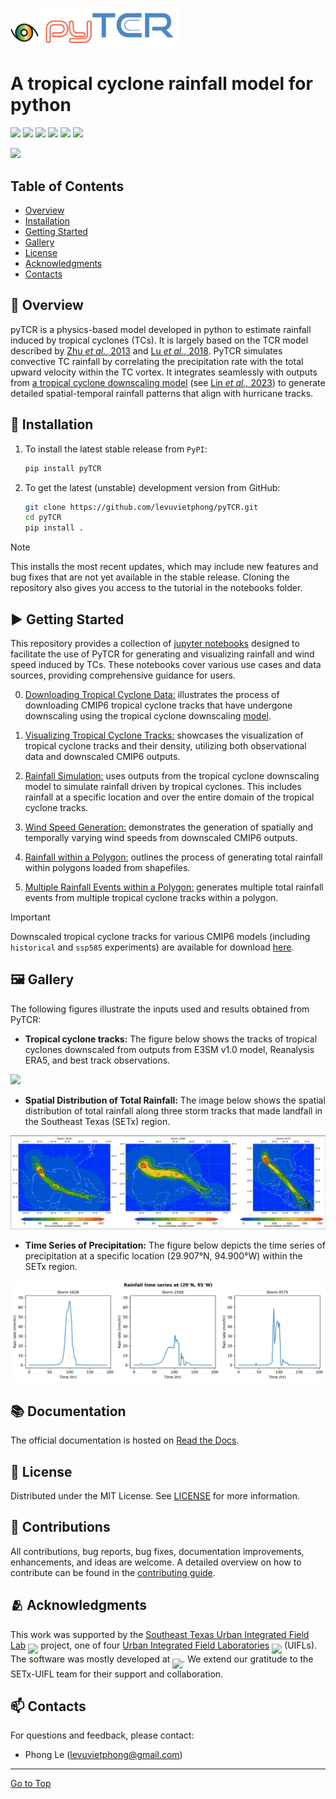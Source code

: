 <p float="left">
<img src="images/logo.gif" alt="Logo" height="45">
<img src="images/pyTCR.png" alt="pyTCR logo" width="220px">
</p>

# A tropical cyclone rainfall model for python

![](https://img.shields.io/github/license/levuvietphong/pyTCR)
![](https://img.shields.io/github/issues/levuvietphong/pyTCR)
![](https://img.shields.io/github/forks/levuvietphong/pyTCR)
![](https://img.shields.io/github/last-commit/levuvietphong/pyTCR)
![](https://img.shields.io/github/v/release/levuvietphong/pyTCR)
![](https://img.shields.io/github/actions/workflow/status/levuvietphong/pyTCR/CI.yml)

![](images/Intro-hurricane.gif)


## Table of Contents

- [Overview](#books-overview)
- [Installation](#wrench-installation)
- [Getting Started](#arrow_forward-getting-started)
- [Gallery](#framed_picture-gallery)
- [License](#page_facing_up-license)
- [Acknowledgments](#people_hugging-acknowledgments)
- [Contacts](#mailbox-contacts)

## :book: Overview
pyTCR is a physics-based model developed in python to estimate rainfall induced by tropical cyclones (TCs). It is largely based on the TCR model described by [Zhu *et al.*, 2013](https://agupubs.onlinelibrary.wiley.com/doi/full/10.1002/2013GL058284) and [Lu *et al.*, 2018](https://journals.ametsoc.org/view/journals/atsc/75/7/jas-d-17-0264.1.xml). PyTCR simulates convective TC rainfall by correlating the precipitation rate with the total upward velocity within the TC vortex. It integrates seamlessly with outputs from [a tropical cyclone downscaling model](https://github.com/linjonathan/tropical_cyclone_risk) (see [Lin *et al.,* 2023](https://agupubs.onlinelibrary.wiley.com/doi/full/10.1029/2023MS003686)) to generate detailed spatial-temporal rainfall patterns that align with hurricane tracks.

## :wrench: Installation

1. To install the latest stable release from `PyPI`:
    ```sh
    pip install pyTCR
    ```

2. To get the latest (unstable) development version from GitHub:
    ```sh
    git clone https://github.com/levuvietphong/pyTCR.git
    cd pyTCR
    pip install .
    ```
    
> [!NOTE]
> This installs the most recent updates, which may include new features and bug fixes that are not yet available in the stable release. Cloning the repository also gives you access to the tutorial in the notebooks folder.

## :arrow_forward: Getting Started
This repository provides a collection of [jupyter notebooks](https://github.com/levuvietphong/pyTCR/tree/main/notebooks) designed to facilitate the use of PyTCR for generating and visualizing rainfall and wind speed induced by TCs. These notebooks cover various use cases and data sources, providing comprehensive guidance for users.

0. [Downloading Tropical Cyclone Data:](./notebooks/ex0_download_tracks_from_cmip6.ipynb) illustrates the process of downloading CMIP6 tropical cyclone tracks that have undergone downscaling using the tropical cyclone downscaling [model](https://github.com/linjonathan/tropical_cyclone_risk).

1. [Visualizing Tropical Cyclone Tracks:](./notebooks/ex1_tropical_cyclone_tracks.ipynb) showcases the visualization of tropical cyclone tracks and their density, utilizing both observational data and downscaled CMIP6 outputs.

2. [Rainfall Simulation:](./notebooks/ex2_rainfall_generation.ipynb) uses outputs from the tropical cyclone downscaling model to simulate rainfall driven by tropical cyclones. This includes rainfall at a specific location and over the entire domain of the tropical cyclone tracks.

3. [Wind Speed Generation:](./notebooks/ex3_wind_speed_generation.ipynb) demonstrates the generation of spatially and temporally varying wind speeds from downscaled CMIP6 outputs.

4. [Rainfall within a Polygon:](./notebooks/ex4_rainfall_polygons_generation.ipynb) outlines the process of generating total rainfall within polygons loaded from shapefiles.

5. [Multiple Rainfall Events within a Polygon:](./notebooks/ex5_multiple_rainfall_event_polygon.ipynb) generates multiple total rainfall events from multiple tropical cyclone tracks within a polygon.

> [!IMPORTANT]
> Downscaled tropical cyclone tracks for various CMIP6 models (including `historical` and `ssp585` experiments) are available for download [here](https://web.corral.tacc.utexas.edu/setxuifl/tropical_cyclones/downscaled_cmip6_tracks).

## :framed_picture: Gallery
The following figures illustrate the inputs used and results obtained from PyTCR:

- **Tropical cyclone tracks:** The figure below shows the tracks of tropical cyclones downscaled from outputs from E3SM v1.0 model, Reanalysis ERA5, and best track observations.

![](images/hurricane_tracks.gif)

- **Spatial Distribution of Total Rainfall:** The image below shows the spatial distribution of total rainfall along three storm tracks that made landfall in the Southeast Texas (SETx) region.

![](images/cumulative_rain_3storms.png)

- **Time Series of Precipitation:** The figure below depicts the time series of precipitation at a specific location (29.907°N, 94.900°W) within the SETx region.

![](images/rainfall_timeseries.png)


## :books: Documentation
The official documentation is hosted on [Read the Docs](https://pytcr.readthedocs.io/en/latest/).

## :page_facing_up: License
Distributed under the MIT License. See [LICENSE](LICENSE) for more information.

## :rocket: Contributions
All contributions, bug reports, bug fixes, documentation improvements, enhancements, and ideas are welcome. A detailed overview on how to contribute can be found in the [contributing guide](CONTRIBUTING.md).

## :people_hugging: Acknowledgments
This work was supported by the [Southeast Texas Urban Integrated Field Lab](https://setx-uifl.org/) <img src="https://setx-uifl.org/wp-content/uploads/2023/08/SETx-URBAN-IFL-Logo-Full-Color-Final-300x109.png" height="22" style="vertical-align: -8px" /> project, one of four [Urban Integrated Field Laboratories](https://ess.science.energy.gov/urban-ifls/) <img src="https://ess.science.energy.gov/urban-ifls/wp-content/uploads/sites/2/2023/04/UIFL-logo-final.jpg" height="22" style="vertical-align: -8px" /> (UIFLs). The software was mostly developed at <img src="https://map.ornl.org/art/logo.png" height="22" style="vertical-align: -10px"/>. We extend our gratitude to the SETx-UIFL team for their support and collaboration.


## :mailbox: Contacts
For questions and feedback, please contact:
- Phong Le (levuvietphong@gmail.com)

<hr>

[Go to Top](#table-of-contents)
